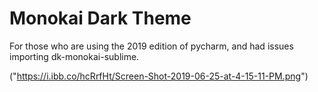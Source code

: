 # Monokai Dark Theme

For those who are using the 2019 edition of pycharm, and had issues importing dk-monokai-sublime.

("https://i.ibb.co/hcRrfHt/Screen-Shot-2019-06-25-at-4-15-11-PM.png")
